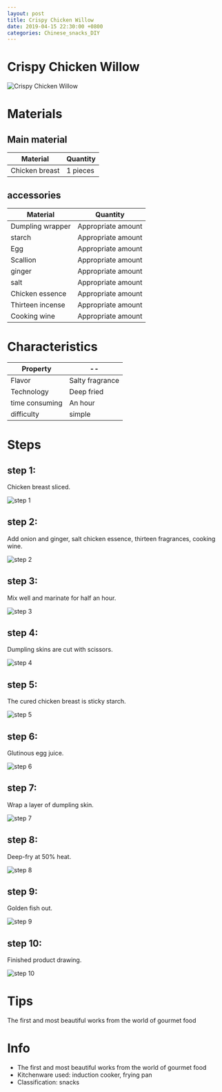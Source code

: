 ```yaml
---
layout: post
title: Crispy Chicken Willow
date: 2019-04-15 22:30:00 +0800
categories: Chinese_snacks_DIY
---
```


# Crispy Chicken Willow

![Crispy Chicken Willow]({{site.baseurl}}/img/402196/402196.jpg)

# Materials


## Main material

Material|Quantity
--|--
Chicken breast|1 pieces

## accessories

Material|Quantity
--|--
Dumpling wrapper|Appropriate amount
starch|Appropriate amount
Egg|Appropriate amount
Scallion|Appropriate amount
ginger|Appropriate amount
salt|Appropriate amount
Chicken essence|Appropriate amount
Thirteen incense|Appropriate amount
Cooking wine|Appropriate amount

# Characteristics

Property|--
--|--
Flavor|Salty fragrance
Technology|Deep fried
time consuming|An hour
difficulty|simple

# Steps

## step 1:

Chicken breast sliced.

![step 1]({{site.baseurl}}/img/402196/1.jpg)

## step 2:

Add onion and ginger, salt chicken essence, thirteen fragrances, cooking wine.

![step 2]({{site.baseurl}}/img/402196/2.jpg)

## step 3:

Mix well and marinate for half an hour.

![step 3]({{site.baseurl}}/img/402196/3.jpg)

## step 4:

Dumpling skins are cut with scissors.

![step 4]({{site.baseurl}}/img/402196/4.jpg)

## step 5:

The cured chicken breast is sticky starch.

![step 5]({{site.baseurl}}/img/402196/5.jpg)

## step 6:

Glutinous egg juice.

![step 6]({{site.baseurl}}/img/402196/6.jpg)

## step 7:

Wrap a layer of dumpling skin.

![step 7]({{site.baseurl}}/img/402196/7.jpg)

## step 8:

Deep-fry at 50% heat.

![step 8]({{site.baseurl}}/img/402196/8.jpg)

## step 9:

Golden fish out.

![step 9]({{site.baseurl}}/img/402196/9.jpg)

## step 10:

Finished product drawing.

![step 10]({{site.baseurl}}/img/402196/10.jpg)

# Tips

The first and most beautiful works from the world of gourmet food

# Info

- The first and most beautiful works from the world of gourmet food
- Kitchenware used: induction cooker, frying pan
- Classification: snacks